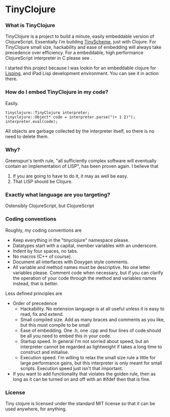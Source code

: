 # TinyClojure

### What is TinyClojure

TinyClojure is a project to build a minute, easily embeddable version of ClojureScript.  Essentially I'm building [TinyScheme](), just with Clojure.  For TinyClojure small size, hackability and ease of embedding will always take precedence over efficiency.  For a embeddable, high performance ClojureScript interpreter in C please see []().

I started this project because I was lookin for an embeddable clojure for [Lisping](), and iPad Lisp development environment.  You can see it in action there.


### How do I embed TinyClojure in my code?

Easily.

    tinyclojure::TinyClojure interpreter;
    tinyclojure::Object* code = interpreter.parse("(+ 1 2)");
    interpreter.eval(code);
    
All objects are garbage collected by the interpreter itself, so there is no need to delete them.


### Why?

Greenspun's tenth rule, "all sufficiently complex software will eventually contain an implementation of LISP", has been proven again.  I believe that

1. If you are going to have to do it, it may as well be easy.
2. That LISP should be Clojure.


### Exactly what language are you targeting?

Ostensibly ClojureScript, but ClojureScript


### Coding conventions

Roughly, my coding conventions are

* Keep everything in the "tinyclojure" namespace please.
* Datatypes start with a capital, member variables with an underscore.
* Indent by four spaces, no tabs.
* No macros (C++ of course).
* Document all interfaces with Doxygen style comments.
* All variable and method names must be descriptive.  No one letter variables please.  Comment code when necessary, but if you can clarify the operation of your code through the method and variables names instead, that is better.

Less defined principles are

* Order of precedence
    * Hackability.  No extension language is at all useful unless it is easy to read, fix and extend.
    * Small compiled size.  Add as many braces and comments as you like, but this must compile to be small
    * Ease of embedding.  One .h, one .cpp and four lines of code should be all you need to embed this in your code.
    * Startup speed.  In general I'm not sorried about speed, but an interpreter cannot be regarded as lightweight if takes a long time to construct and initialise.
    * Execution speed.  I'm willing to relax the small size rule a little for large performance gains, but this interpreter is only meant for small scripts.  Execution speed just isn't that important.
* If you want to add functionality that violates the golden rule, then as long as it can be turned on and off with an #ifdef then that is fine.


### License

Tiny clojure is licensed under the standard MIT license so that it can be used anywhere, for anything.

